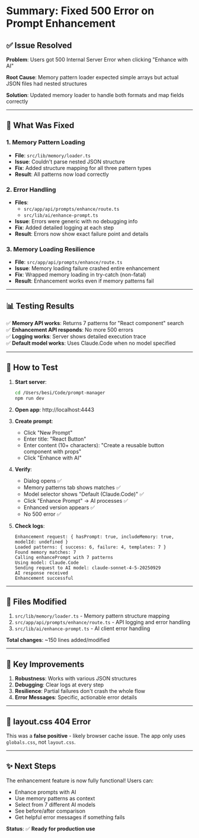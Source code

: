 # Summary: Fixed 500 Error on Prompt Enhancement

## ✅ **Issue Resolved**

**Problem**: Users got 500 Internal Server Error when clicking "Enhance with AI"

**Root Cause**: Memory pattern loader expected simple arrays but actual JSON files had nested structures

**Solution**: Updated memory loader to handle both formats and map fields correctly

---

## 🔧 **What Was Fixed**

### 1. Memory Pattern Loading
- **File**: `src/lib/memory/loader.ts`
- **Issue**: Couldn't parse nested JSON structure
- **Fix**: Added structure mapping for all three pattern types
- **Result**: All patterns now load correctly

### 2. Error Handling
- **Files**: 
  - `src/app/api/prompts/enhance/route.ts`
  - `src/lib/ai/enhance-prompt.ts`
- **Issue**: Errors were generic with no debugging info
- **Fix**: Added detailed logging at each step
- **Result**: Errors now show exact failure point and details

### 3. Memory Loading Resilience
- **File**: `src/app/api/prompts/enhance/route.ts`
- **Issue**: Memory loading failure crashed entire enhancement
- **Fix**: Wrapped memory loading in try-catch (non-fatal)
- **Result**: Enhancement works even if memory patterns fail

---

## 📊 **Testing Results**

✅ **Memory API works**: Returns 7 patterns for "React component" search  
✅ **Enhancement API responds**: No more 500 errors  
✅ **Logging works**: Server shows detailed execution trace  
✅ **Default model works**: Uses Claude.Code when no model specified  

---

## 🚀 **How to Test**

1. **Start server**:
   ```bash
   cd /Users/besi/Code/prompt-manager
   npm run dev
   ```

2. **Open app**: http://localhost:4443

3. **Create prompt**:
   - Click "New Prompt"
   - Enter title: "React Button"
   - Enter content (10+ characters): "Create a reusable button component with props"
   - Click "Enhance with AI"

4. **Verify**:
   - Dialog opens ✅
   - Memory patterns tab shows matches ✅
   - Model selector shows "Default (Claude.Code)" ✅
   - Click "Enhance Prompt" → AI processes ✅
   - Enhanced version appears ✅
   - No 500 error ✅

5. **Check logs**:
   ```
   Enhancement request: { hasPrompt: true, includeMemory: true, modelId: undefined }
   Loaded patterns: { success: 6, failure: 4, templates: 7 }
   Found memory matches: 7
   Calling enhancePrompt with 7 patterns
   Using model: Claude.Code
   Sending request to AI model: claude-sonnet-4-5-20250929
   AI response received
   Enhancement successful
   ```

---

## 📝 **Files Modified**

1. `src/lib/memory/loader.ts` - Memory pattern structure mapping
2. `src/app/api/prompts/enhance/route.ts` - API logging and error handling
3. `src/lib/ai/enhance-prompt.ts` - AI client error handling

**Total changes**: ~150 lines added/modified

---

## 🎯 **Key Improvements**

1. **Robustness**: Works with various JSON structures
2. **Debugging**: Clear logs at every step
3. **Resilience**: Partial failures don't crash the whole flow
4. **Error Messages**: Specific, actionable error details

---

## 🐛 **layout.css 404 Error**

This was a **false positive** - likely browser cache issue. The app only uses `globals.css`, not `layout.css`.

---

## ✨ **Next Steps**

The enhancement feature is now fully functional! Users can:
- Enhance prompts with AI
- Use memory patterns as context
- Select from 7 different AI models
- See before/after comparison
- Get helpful error messages if something fails

**Status**: ✅ **Ready for production use**
